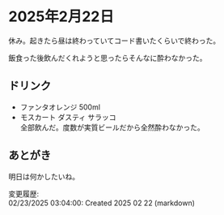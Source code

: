 # 2025年2月22日

休み。起きたら昼は終わっていてコード書いたくらいで終わった。

飯食った後飲んだくれようと思ったらそんなに酔わなかった。

## ドリンク

- ファンタオレンジ 500ml
- モスカート ダスティ サラッコ  
全部飲んだ。度数が実質ビールだから全然酔わなかった。

## あとがき

明日は何かしたいね。

変更履歴:  
02/23/2025 03:04:00: Created 2025 02 22 (markdown)  
